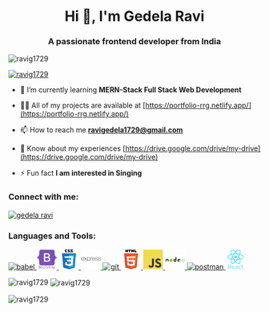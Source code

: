 <h1 align="center">Hi 👋, I'm Gedela Ravi</h1>
<h3 align="center">A passionate frontend developer from India</h3>

<p align="left"> <img src="https://komarev.com/ghpvc/?username=ravig1729&label=Profile%20views&color=0e75b6&style=flat" alt="ravig1729" /> </p>

<p align="left"> <a href="https://github.com/ryo-ma/github-profile-trophy"><img src="https://github-profile-trophy.vercel.app/?username=ravig1729" alt="ravig1729" /></a> </p>

- 🌱 I’m currently learning **MERN-Stack Full Stack Web Development**

- 👨‍💻 All of my projects are available at [https://portfolio-rrg.netlify.app/](https://portfolio-rrg.netlify.app/)

- 📫 How to reach me **ravigedela1729@gmail.com**

- 📄 Know about my experiences [https://drive.google.com/drive/my-drive](https://drive.google.com/drive/my-drive)

- ⚡ Fun fact **I am interested in Singing**

<h3 align="left">Connect with me:</h3>
<p align="left">
<a href="https://linkedin.com/in/gedela ravi" target="blank"><img align="center" src="https://raw.githubusercontent.com/rahuldkjain/github-profile-readme-generator/master/src/images/icons/Social/linked-in-alt.svg" alt="gedela ravi" height="30" width="40" /></a>
</p>

<h3 align="left">Languages and Tools:</h3>
<p align="left"> <a href="https://babeljs.io/" target="_blank" rel="noreferrer"> <img src="https://www.vectorlogo.zone/logos/babeljs/babeljs-icon.svg" alt="babel" width="40" height="40"/> </a> <a href="https://getbootstrap.com" target="_blank" rel="noreferrer"> <img src="https://raw.githubusercontent.com/devicons/devicon/master/icons/bootstrap/bootstrap-plain-wordmark.svg" alt="bootstrap" width="40" height="40"/> </a> <a href="https://www.w3schools.com/css/" target="_blank" rel="noreferrer"> <img src="https://raw.githubusercontent.com/devicons/devicon/master/icons/css3/css3-original-wordmark.svg" alt="css3" width="40" height="40"/> </a> <a href="https://expressjs.com" target="_blank" rel="noreferrer"> <img src="https://raw.githubusercontent.com/devicons/devicon/master/icons/express/express-original-wordmark.svg" alt="express" width="40" height="40"/> </a> <a href="https://git-scm.com/" target="_blank" rel="noreferrer"> <img src="https://www.vectorlogo.zone/logos/git-scm/git-scm-icon.svg" alt="git" width="40" height="40"/> </a> <a href="https://www.w3.org/html/" target="_blank" rel="noreferrer"> <img src="https://raw.githubusercontent.com/devicons/devicon/master/icons/html5/html5-original-wordmark.svg" alt="html5" width="40" height="40"/> </a> <a href="https://developer.mozilla.org/en-US/docs/Web/JavaScript" target="_blank" rel="noreferrer"> <img src="https://raw.githubusercontent.com/devicons/devicon/master/icons/javascript/javascript-original.svg" alt="javascript" width="40" height="40"/> </a> <a href="https://nodejs.org" target="_blank" rel="noreferrer"> <img src="https://raw.githubusercontent.com/devicons/devicon/master/icons/nodejs/nodejs-original-wordmark.svg" alt="nodejs" width="40" height="40"/> </a> <a href="https://postman.com" target="_blank" rel="noreferrer"> <img src="https://www.vectorlogo.zone/logos/getpostman/getpostman-icon.svg" alt="postman" width="40" height="40"/> </a> <a href="https://reactjs.org/" target="_blank" rel="noreferrer"> <img src="https://raw.githubusercontent.com/devicons/devicon/master/icons/react/react-original-wordmark.svg" alt="react" width="40" height="40"/> </a> </p>

<p><img align="left" src="https://github-readme-stats.vercel.app/api/top-langs?username=ravig1729&show_icons=true&locale=en&layout=compact" alt="ravig1729" /></p>

<p>&nbsp;<img align="center" src="https://github-readme-stats.vercel.app/api?username=ravig1729&show_icons=true&locale=en" alt="ravig1729" /></p>

<p><img align="center" src="https://github-readme-streak-stats.herokuapp.com/?user=ravig1729&" alt="ravig1729" /></p>


